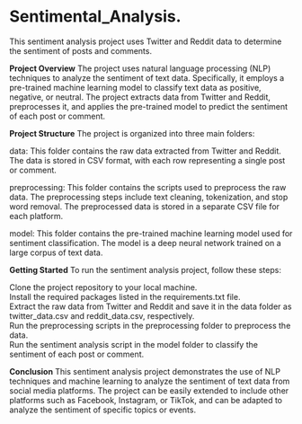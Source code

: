 # Sentimental_Analysis.
This sentiment analysis project uses Twitter and Reddit data to determine the sentiment of posts and comments.<br>

**Project Overview**
The project uses natural language processing (NLP) techniques to analyze the sentiment of text data. Specifically, it employs a pre-trained machine learning model to classify text data as positive, negative, or neutral. The project extracts data from Twitter and Reddit, preprocesses it, and applies the pre-trained model to predict the sentiment of each post or comment.<br>

**Project Structure**
The project is organized into three main folders:

data: This folder contains the raw data extracted from Twitter and Reddit. The data is stored in CSV format, with each row representing a single post or comment.<br>

preprocessing: This folder contains the scripts used to preprocess the raw data. The preprocessing steps include text cleaning, tokenization, and stop word removal. The preprocessed data is stored in a separate CSV file for each platform.<br>

model: This folder contains the pre-trained machine learning model used for sentiment classification. The model is a deep neural network trained on a large corpus of text data.<br>

**Getting Started**
To run the sentiment analysis project, follow these steps:

Clone the project repository to your local machine.<br>
Install the required packages listed in the requirements.txt file.<br>
Extract the raw data from Twitter and Reddit and save it in the data folder as twitter_data.csv and reddit_data.csv, respectively.<br>
Run the preprocessing scripts in the preprocessing folder to preprocess the data.<br>
Run the sentiment analysis script in the model folder to classify the sentiment of each post or comment.<br>

**Conclusion**
This sentiment analysis project demonstrates the use of NLP techniques and machine learning to analyze the sentiment of text data from social media platforms. The project can be easily extended to include other platforms such as Facebook, Instagram, or TikTok, and can be adapted to analyze the sentiment of specific topics or events.<br>
